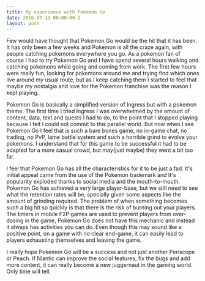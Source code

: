 ```yaml
---
title: My experience with Pokemon Go
date: 2016-07-13 00:00:00 Z
layout: post
---
```


Few would have thought that Pokemon Go would be the hit that it has been. It has only been a few weeks and Pokemon is all the craze again, with people catching pokemons everywhere you go. As a pokemon fan of course I had to try Pokemon Go and I have spend several hours walking and catching pokemons while going and coming from work. The first few hours were really fun, looking for pokemons around me and trying find which ones live around my usual route, but as I keep catching them I started to feel that maybe my nostalgia and love for the Pokemon franchise was the reason I kept playing.

Pokemon Go is basically a simplified version of Ingress but with a pokemon theme. The first time I tried Ingress I was overwhelmed by the amount of content, data, text and quests I had to do, to the point that I stopped playing because I felt I could not commit to this parallel world. But now when I see Pokemon Go I feel that is such a bare bones game, no in-game chat, no trading, no PvP, lame battle system and such a horrible grind to evolve your pokemons. I understand that for this game to be successful it had to be adapted for a more casual crowd, but may(just maybe) they went a bit too far.

I feel that Pokemon Go has all the characteristics for it to be just a fad. It's initial appeal came from the use of the Pokemon trademark and It's popularity exploded thanks to social media and the mouth-to-mouth. Pokemon Go has achieved a very large player-base, but we still need to see what the retention rates will be, specially given some aspects like the amount of grinding required. The problem of when something becomes such a big hit so quickly is that there is the risk of burning out your players. The timers in mobile F2P games are used to prevent players from over- dosing in the game, Pokemon Go does not have this mechanic and instead it always has activities you can do. Even though this may sound like a positive point, on a game with no clear end-game, it can  easily lead to players exhausting themselves and leaving the game.

I really hope Pokemon Go will be a success and not just another Periscope or Peach. If Niantic can improve the social features, fix the bugs and add more content, it can really become a new juggernaut in the gaming world. Only time will tell.
